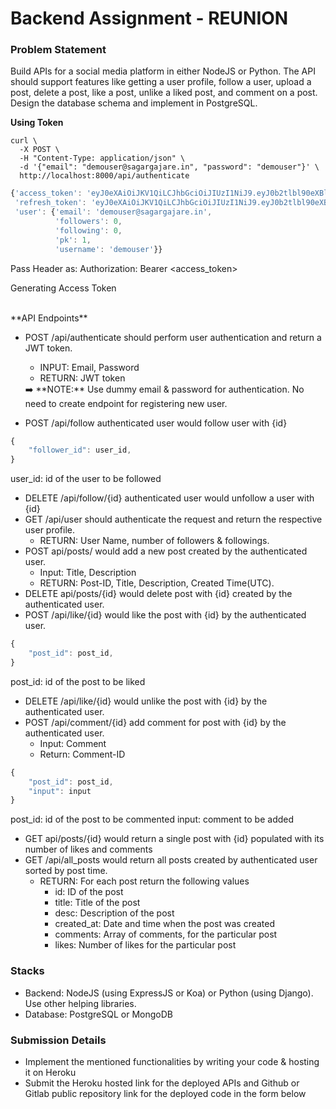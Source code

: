 # Backend Assignment - REUNION

### Problem Statement

Build APIs for a social media platform in either NodeJS or Python. The API should support features like getting a user profile, follow a user, upload a post, delete a post, like a post, unlike a liked post, and comment on a post. Design the database schema and implement in PostgreSQL.

**Using Token**
```
curl \
  -X POST \
  -H "Content-Type: application/json" \
  -d '{"email": "demouser@sagargajare.in", "password": "demouser"}' \
  http://localhost:8000/api/authenticate
```

```javascript
{'access_token': 'eyJ0eXAiOiJKV1QiLCJhbGciOiJIUzI1NiJ9.eyJ0b2tlbl90eXBlIjoiYWNjZXNzIiwiZXhwIjoxNjQ2NjcwOTIzLCJpYXQiOjE2NDY2NzA2MjMsImp0aSI6IjAzYzEzMGE2YmQ5ODQwN2M4MzUxNWQ5YjRlODIxNzlmIiwidXNlcl9pZCI6MX0._o2SrwPg8eXnR9ZQ77V6shx05LQOL2ShOrjg20kUKfw',
 'refresh_token': 'eyJ0eXAiOiJKV1QiLCJhbGciOiJIUzI1NiJ9.eyJ0b2tlbl90eXBlIjoicmVmcmVzaCIsImV4cCI6MTY0Njc1NzAyMywiaWF0IjoxNjQ2NjcwNjIzLCJqdGkiOiIwN2IxODFmNjdiMGY0ZjBlODhhMWE2NjRlMjBhMDgyNSIsInVzZXJfaWQiOjF9.vBRC48Zb-IiXXHEREiVI-9e8DS5ZT-gAH19S2uCZ0q4',
 'user': {'email': 'demouser@sagargajare.in',
          'followers': 0,
          'following': 0,
          'pk': 1,
          'username': 'demouser'}}
```

Pass Header as: Authorization: Bearer <access_token>

Generating Access Token

<br>
**API Endpoints**

- POST /api/authenticate should perform user authentication and return a JWT token.
    - INPUT: Email, Password
    - RETURN: JWT token
    
    <aside>
    ➡️ **NOTE:** Use dummy email & password for authentication. No need to create endpoint for registering new user.
    
    </aside>
    
- POST /api/follow authenticated user would follow user with {id}
```javascript
{
    "follower_id": user_id,
}
```


user_id: id of the user to be followed

- DELETE /api/follow/{id} authenticated user would unfollow a user with {id}
- GET /api/user should authenticate the request and return the respective user profile.
    - RETURN: User Name, number of followers & followings.
- POST api/posts/ would add a new post created by the authenticated user.
    - Input: Title, Description
    - RETURN: Post-ID, Title, Description, Created Time(UTC).
- DELETE api/posts/{id} would delete post with {id} created by the authenticated user.
- POST /api/like/{id} would like the post with {id} by the authenticated user.
```javascript
{
    "post_id": post_id,
}
```
post_id: id of the post to be liked
- DELETE /api/like/{id} would unlike the post with {id} by the authenticated user.
- POST /api/comment/{id} add comment for post with {id} by the authenticated user.
    - Input: Comment
    - Return: Comment-ID
```javascript
{
    "post_id": post_id,
    "input": input
}
```
post_id: id of the post to be commented
input: comment to be added

- GET api/posts/{id} would return a single post with {id} populated with its number of likes and comments
- GET /api/all_posts would return all posts created by authenticated user sorted by post time.
    - RETURN: For each post return the following values
        - id: ID of the post
        - title: Title of the post
        - desc: Description of the post
        - created_at: Date and time when the post was created
        - comments: Array of comments, for the particular post
        - likes: Number of likes for the particular post

### **Stacks**

- Backend: NodeJS (using ExpressJS or Koa) or Python (using Django). Use other helping libraries.
- Database: PostgreSQL or MongoDB

### Submission Details

- Implement the mentioned functionalities by writing your code & hosting it on Heroku
- Submit the Heroku hosted link for the deployed APIs and Github or Gitlab public repository link for the deployed code in the form below